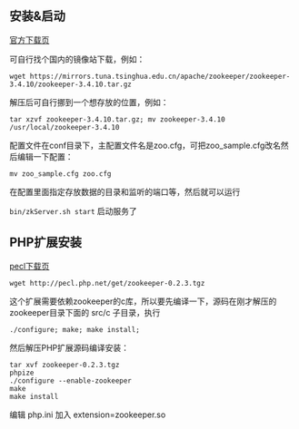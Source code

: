## 安装&启动 ##

[官方下载页](https://zookeeper.apache.org/releases.html)

可自行找个国内的镜像站下载，例如：

```wget https://mirrors.tuna.tsinghua.edu.cn/apache/zookeeper/zookeeper-3.4.10/zookeeper-3.4.10.tar.gz```

解压后可自行挪到一个想存放的位置，例如：

```tar xzvf zookeeper-3.4.10.tar.gz; mv zookeeper-3.4.10 /usr/local/zookeeper-3.4.10```

配置文件在conf目录下，主配置文件名是zoo.cfg，可把zoo_sample.cfg改名然后编辑一下配置：

```mv zoo_sample.cfg zoo.cfg```

在配置里面指定存放数据的目录和监听的端口等，然后就可以运行

```bin/zkServer.sh start``` 启动服务了

## PHP扩展安装 ##

[pecl下载页](http://pecl.php.net/package/zookeeper)

```wget http://pecl.php.net/get/zookeeper-0.2.3.tgz```

这个扩展需要依赖zookeeper的c库，所以要先编译一下，源码在刚才解压的zookeeper目录下面的 src/c 子目录，执行

```./configure; make; make install;```

然后解压PHP扩展源码编译安装：

```
tar xvf zookeeper-0.2.3.tgz
phpize
./configure --enable-zookeeper
make
make install
```

编辑 php.ini 加入 extension=zookeeper.so

